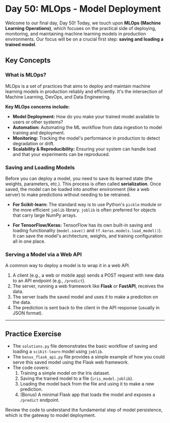 # Day 50: MLOps - Model Deployment

Welcome to our final day, Day 50! Today, we touch upon **MLOps (Machine Learning Operations)**, which focuses on the practical side of deploying, monitoring, and maintaining machine learning models in production environments. Our focus will be on a crucial first step: **saving and loading a trained model**.

## Key Concepts

### What is MLOps?

MLOps is a set of practices that aims to deploy and maintain machine learning models in production reliably and efficiently. It's the intersection of Machine Learning, DevOps, and Data Engineering.

**Key MLOps concerns include:**

- **Model Deployment:** How do you make your trained model available to users or other systems?
- **Automation:** Automating the ML workflow from data ingestion to model training and deployment.
- **Monitoring:** Tracking the model's performance in production to detect degradation or drift.
- **Scalability & Reproducibility:** Ensuring your system can handle load and that your experiments can be reproduced.

### Saving and Loading Models

Before you can deploy a model, you need to save its learned state (the weights, parameters, etc.). This process is often called **serialization**. Once saved, the model can be loaded into another environment (like a web server) to make predictions without needing to be retrained.

- **For Scikit-learn:** The standard way is to use Python's `pickle` module or the more efficient `joblib` library. `joblib` is often preferred for objects that carry large NumPy arrays.

- **For TensorFlow/Keras:** TensorFlow has its own built-in saving and loading functionality (`model.save()` and `tf.keras.models.load_model()`). It can save the model's architecture, weights, and training configuration all in one place.

### Serving a Model via a Web API

A common way to deploy a model is to wrap it in a web API.

1. A client (e.g., a web or mobile app) sends a POST request with new data to an API endpoint (e.g., `/predict`).
1. The server, running a web framework like **Flask** or **FastAPI**, receives the data.
1. The server loads the saved model and uses it to make a prediction on the data.
1. The prediction is sent back to the client in the API response (usually in JSON format).

______________________________________________________________________

## Practice Exercise

- The `solutions.py` file demonstrates the basic workflow of saving and loading a `scikit-learn` model using `joblib`.
- The `bonus_flask_api.py` file provides a simple example of how you could serve this saved model using the Flask web framework.
- The code covers:
  1. Training a simple model on the Iris dataset.
  1. Saving the trained model to a file (`iris_model.joblib`).
  1. Loading the model back from the file and using it to make a new prediction.
  1. (Bonus) A minimal Flask app that loads the model and exposes a `/predict` endpoint.

Review the code to understand the fundamental step of model persistence, which is the gateway to model deployment.
